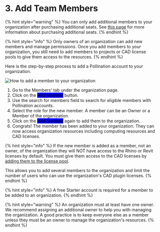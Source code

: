 # 3. Add Team Members



{% hint style="warning" %}
You can only add additional members to your organization after purchasing additional seats. See [this page](purchase-additional-seats.md) for more information about purchasing additional seats.
{% endhint %}

{% hint style="info" %}
Only owners of an organization can add new members and manage permissions. Once you add members to your organization, you still need to add members to projects or CAD license pools to give them access to the resources.
{% endhint %}

Here is the step-by-step process to add a Pollination account to your organization.

![How to add a member to your organization](../../.gitbook/assets/add\_team\_members.gif)

1. Go to the Members' tab under the organization page.
2. Click on the <mark style="background-color:blue;">Add Member</mark> button.
3. Use the search for members field to search for eligible members with Pollination accounts.
4. Select the role for the new member. A member can be an Owner or a Member of the organization.
5. Click on the <mark style="background-color:blue;">Add Member</mark> again to add them to the organization.
6. Congrats! The member has been added to your organization. They can now access organization resources including computing resources and CAD licenses.

{% hint style="info" %}
If the new member is added as a member, not an owner, of the organization they will NOT have access to the Rhino or Revit licenses by default. You must give them access to the CAD licenses by [adding them to the license pool](../../get-started/manage-license-pool.md).

This allows you to add several members to the organization and limit the number of users who can use the organization's CAD plugin licenses.
{% endhint %}

{% hint style="info" %}
A free Starter account is required for a member to be added to an organization.
{% endhint %}

{% hint style="warning" %}
An organization must at least have one owner. We recommend assigning an additional owner to help you with managing the organization. A good practice is to keep everyone else as a member unless they must be an owner to manage the organization's resources.
{% endhint %}
